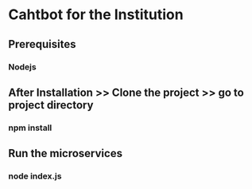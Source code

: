 # Cahtbot for the Institution

## Prerequisites

### Nodejs

## After Installation >> Clone the project >> go to project directory

### npm install

## Run the microservices

### node index.js
